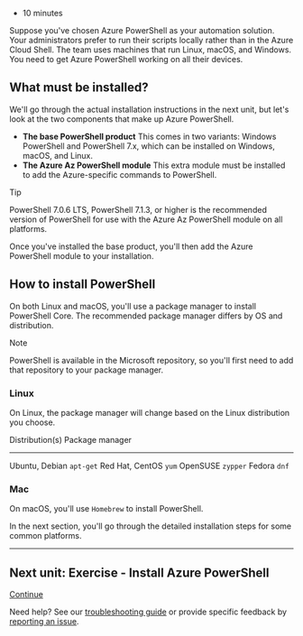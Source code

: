 -   10 minutes

Suppose you've chosen Azure PowerShell as your automation solution. Your
administrators prefer to run their scripts locally rather than in the
Azure Cloud Shell. The team uses machines that run Linux, macOS, and
Windows. You need to get Azure PowerShell working on all their devices.

## What must be installed?

We'll go through the actual installation instructions in the next unit,
but let's look at the two components that make up Azure PowerShell.

-   **The base PowerShell product** This comes in two variants: Windows
    PowerShell and PowerShell 7.x, which can be installed on Windows,
    macOS, and Linux.
-   **The Azure Az PowerShell module** This extra module must be
    installed to add the Azure-specific commands to PowerShell.

Tip

PowerShell 7.0.6 LTS, PowerShell 7.1.3, or higher is the recommended
version of PowerShell for use with the Azure Az PowerShell module on all
platforms.

Once you've installed the base product, you'll then add the Azure
PowerShell module to your installation.

## How to install PowerShell

On both Linux and macOS, you'll use a package manager to install
PowerShell Core. The recommended package manager differs by OS and
distribution.

Note

PowerShell is available in the Microsoft repository, so you'll first
need to add that repository to your package manager.

### Linux

On Linux, the package manager will change based on the Linux
distribution you choose.

  Distribution(s)   Package manager
  ----------------- -----------------
  Ubuntu, Debian    `apt-get`
  Red Hat, CentOS   `yum`
  OpenSUSE          `zypper`
  Fedora            `dnf`

### Mac

On macOS, you'll use `Homebrew` to install PowerShell.

In the next section, you'll go through the detailed installation steps
for some common platforms.

------------------------------------------------------------------------

## Next unit: Exercise - Install Azure PowerShell

[Continue](https://docs.microsoft.com/en-us/learn/modules/automate-azure-tasks-with-powershell/4-exercise-install-azure-powershell/)

Need help? See our [troubleshooting
guide](https://docs.microsoft.com/en-us/learn/support/troubleshooting?uid=learn.automate-azure-tasks-with-powershell.3-install-azure-powershell&documentId=6beb4a01-9235-24b3-932e-140ca2bf4605&versionIndependentDocumentId=9d96943a-586d-71d5-acde-fbc89092b50b&contentPath=%2FMicrosoftDocs%2Flearn-pr%2Fblob%2Flive%2Flearn-pr%2Fazure%2Fautomate-azure-tasks-with-powershell%2F3-install-azure-powershell.yml&url=https%3A%2F%2Fdocs.microsoft.com%2Fen-us%2Flearn%2Fmodules%2Fautomate-azure-tasks-with-powershell%2F3-install-azure-powershell&author=mirobb)
or provide specific feedback by [reporting an
issue](https://docs.microsoft.com/en-us/learn/support/troubleshooting?uid=learn.automate-azure-tasks-with-powershell.3-install-azure-powershell&documentId=6beb4a01-9235-24b3-932e-140ca2bf4605&versionIndependentDocumentId=9d96943a-586d-71d5-acde-fbc89092b50b&contentPath=%2FMicrosoftDocs%2Flearn-pr%2Fblob%2Flive%2Flearn-pr%2Fazure%2Fautomate-azure-tasks-with-powershell%2F3-install-azure-powershell.yml&url=https%3A%2F%2Fdocs.microsoft.com%2Fen-us%2Flearn%2Fmodules%2Fautomate-azure-tasks-with-powershell%2F3-install-azure-powershell&author=mirobb#report-feedback).
